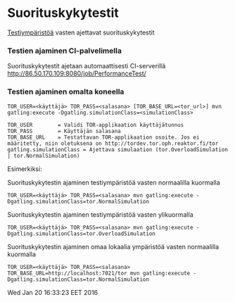 # Suorituskykytestit

[Testiympäristöä](http://tordev.tor.oph.reaktor.fi/tor/) vasten ajettavat suorituskykytestit

### Testien ajaminen CI-palvelimella

Suorituskykytestit ajetaan automaattisesti CI-serverillä http://86.50.170.109:8080/job/PerformanceTest/

### Testien ajaminen omalta koneella


    TOR_USER=<käyttäjä> TOR_PASS=<salasana> [TOR_BASE_URL=<tor_url>] mvn gatling:execute -Dgatling.simulationClass=<simulationClass>

<!-- br -->

    TOR_USER        = Validi TOR-applikaation käyttäjätunnus
    TOR_PASS        = Käyttäjän salasana
    TOR_BASE_URL    = Testattavan TOR-applikaation osoite. Jos ei määritetty, niin oletuksena on http://tordev.tor.oph.reaktor.fi/tor
    gatling.simulationClass = Ajettava simulaation (tor.OverloadSimulation | tor.NormalSimulation)
    

Esimerkiksi:

Suorituskykytestin ajaminen testiympäristöä vasten normaalilla kuormalla

    TOR_USER=<käyttäjä> TOR_PASS=<salasana> mvn gatling:execute -Dgatling.simulationClass=tor.NormalSimulation
    
Suorituskykytestin ajaminen testiympäristöä vasten ylikuormalla

    TOR_USER=<käyttäjä> TOR_PASS=<salasana> mvn gatling:execute -Dgatling.simulationClass=tor.OverloadSimulation
    
Suorituskykytestin ajaminen omaa lokaalia ympäristöä vasten normaalilla kuormalla
    
    TOR_USER=<käyttäjä> TOR_PASS=<salasana> TOR_BASE_URL=http://localhost:7021/tor mvn gatling:execute -Dgatling.simulationClass=tor.NormalSimulation

Wed Jan 20 16:33:23 EET 2016
